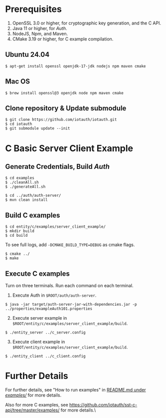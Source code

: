 # Prerequisites
1. OpenSSL 3.0 or higher, for cryptographic key generation, and the C API.
2. Java 11 or higher, for *Auth*.
3. NodeJS, Npm, and Maven.
5. CMake 3.19 or higher, for C example compilation.
## Ubuntu 24.04
```
$ apt-get install openssl openjdk-17-jdk nodejs npm maven cmake
```

## Mac OS
```
$ brew install openssl@3 openjdk node npm maven cmake
```

## Clone repository & Update submodule
```
$ git clone https://github.com/iotauth/iotauth.git
$ cd iotauth
$ git submodule update --init
```


# C Basic Server Client Example
## Generate Credentials, Build ***Auth***
```
$ cd examples
$ ./cleanAll.sh
$ ./generateAll.sh

$ cd ../auth/auth-server/
$ mvn clean install
```

## Build C examples
```
$ cd entity/c/examples/server_client_example/
$ mkdir build
$ cd build
```

To see full logs, add `-DCMAKE_BUILD_TYPE=DEBUG` as cmake flags.
```
$ cmake ../
$ make
```
## Execute C examples
Turn on three terminals. Run each command on each terminal.
1. Execute Auth in `$ROOT/auth/auth-server`.
```
$ java -jar target/auth-server-jar-with-dependencies.jar -p ../properties/exampleAuth101.properties
```

2. Execute server example in `$ROOT/entity/c/examples/server_client_example/build`.
```
$ ./entity_server ../c_server.config
```

3. Execute client example in `$ROOT/entity/c/examples/server_client_example/build`.
```
$ ./entity_client ../c_client.config
```

# Further Details

For further details, see "How to run examples" in [README.md under *examples/*](https://github.com/iotauth/iotauth/blob/master/examples/README.md) for more details.

Also for more C examples, see https://github.com/iotauth/sst-c-api/tree/master/examples/ for more details.\
